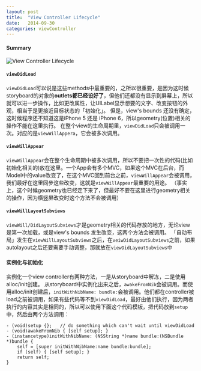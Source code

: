 ```yaml
---
layout: post
title:  "View Controller Lifecycle"
date:   2014-09-30
categories: viewController
---
```


#### Summary
![View Controller Lifecycle]({{site.url}}/assets/VCLifecycle.png)

#### `viewDidLoad`
`viewDidLoad`可以说是这些methods中最重要的，之所以很重要，是因为这时候storyboard的对象的**outlets都已经设好了**，但他们还都没有显示到屏幕上，所以就可以进一步操作，比如更改属性，让UILabel显示想要的文字、改变按钮的外观，相当于是更接近目标状态的「初始化」。
但是，view's bounds 还没有确定，这时候程序还不知道这是iPhone 5 还是 iPhone 6，所以geometry(位置)相关的操作不能在这里执行。
在整个view的生命周期里，`viewDidLoad`只会被调用一次。对应的是`viewWillAppera`，它会被多次调用。

#### `viewWillAppear`
`viewWillAppear`会在整个生命周期中被多次调用，所以不要把一次性的代码(比如初始化相关的)放在这里。一个App会有多个MVC，如果这个MVC在后台，而Model中的value改变了，在这个MVC回到前台之前，`viewWillAppear`会被调用，我们最好在这里同步这些改变，这就是`viewWillAppear`最重要的用途。
（事实上，这个时候geometry也已经定下来了，但最好不要在这里进行geometry相关的操作，因为横竖屏改变时这个方法不会被调用）

#### `viewWillLayoutSubviews`
`viewWill/DidLayoutSubviews`才是geometry相关的代码存放的地方，无论view是第一次加载，或是view's bounds 发生改变，这两个方法会被调用。
「自动布局」发生在`viewWillLayoutSubviews`之后，在`veiwDidLayoutSubviews`之前，如果autolayout之后还要需要手动调整，那就放在`viewDidLayoutSubviews`中

#### 实例化与初始化
实例化一个view controller有两种方法，一是从storyboard中解冻，二是使用alloc/init创建。
从storyboard中实例化出来之后，`awakeFromNib`会被调用。而使用alloc/init创建后，`initWithNibName: bundle:`会被调用。他们都在controller被load之前被调用，如果有些代码等不到`viewDidLoad`，最好由他们执行，因为两者执行的内容其实是相同的，所以可以使用下面这个代码模板，把代码放到`setup`中，然后由两个方法调用：

```objective_c
- (void)setup {};   // do something which can't wait until viewDidLoad
- (void)awakeFromNib { [self setup]; }
- (instancetype)initWithNibName: (NSString *)name bundle:(NSBundle *)bundle {
    self = [super initWithNibName:name bundle:bundle];
    if (self) { [self setup]; }
    return self;
}
```
